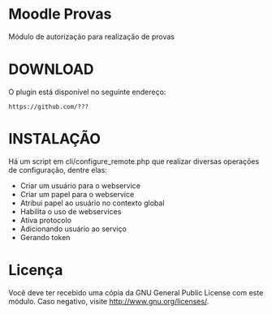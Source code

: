 Moodle Provas
=============

Módulo de autorização para realização de provas

DOWNLOAD
========

O plugin está disponível no seguinte endereço:

    https://github.com/???


INSTALAÇÃO
==========

Há um script em cli/configure_remote.php que realizar diversas operações de configuração, dentre elas:

* Criar um usuário para o webservice
* Criar um papel para o webservice
* Atribui papel ao usuário no contexto global
* Habilita o uso de webservices
* Ativa protocolo
* Adicionando usuário ao serviço
* Gerando token

Licença
=======

Você deve ter recebido uma cópia da GNU General Public License
com este módulo. Caso negativo, visite <http://www.gnu.org/licenses/>.

